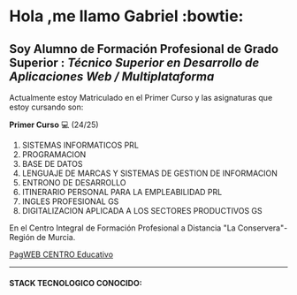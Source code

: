 # Hola ,me llamo Gabriel  :bowtie:

##  Soy Alumno de Formación Profesional de Grado Superior : ___Técnico Superior en Desarrollo de Aplicaciones Web / Multiplataforma___

Actualmente estoy Matriculado en el Primer Curso y las asignaturas que estoy cursando son:

**Primer Curso** 💻 (24/25)


1. SISTEMAS INFORMATICOS PRL
2. PROGRAMACION
3. BASE DE DATOS
4. LENGUAJE DE MARCAS Y SISTEMAS DE GESTION DE INFORMACION
5. ENTRONO DE DESARROLLO
6. ITINERARIO PERSONAL PARA LA EMPLEABILIDAD PRL
7. INGLES PROFESIONAL GS
8. DIGITALIZACION APLICADA A LOS SECTORES PRODUCTIVOS GS
   
   
En el Centro Integral de Formación Profesional a Distancia "La Conservera"- Región de Murcia.

[PagWEB CENTRO Educativo](https://ieslosalbares.es)

 
____

#### STACK TECNOLOGICO CONOCIDO:
